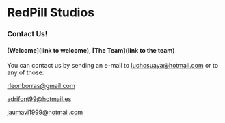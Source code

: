 #          RedPill Studios
###          Contact Us!
#### [Welcome](link to welcome), [The Team](link to the team)

You can contact us by sending an e-mail to luchosuaya@hotmail.com or to any of those:

rleonborras@gmail.com

adrifont99@hotmail.es

jaumavi1999@hotmail.com
